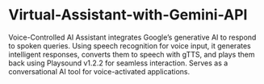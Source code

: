 # Virtual-Assistant-with-Gemini-API
Voice-Controlled AI Assistant integrates Google’s generative AI to respond to spoken queries. Using speech recognition for voice input, it generates intelligent responses, converts them to speech with gTTS, and plays them back using Playsound v1.2.2 for seamless interaction. Serves as a conversational AI tool for voice-activated applications.
